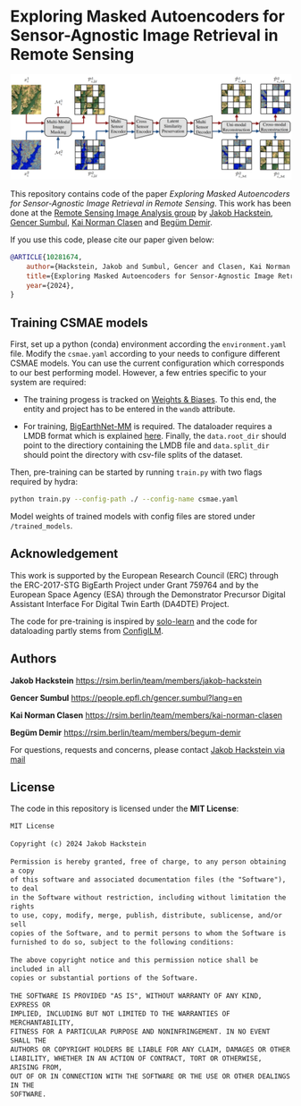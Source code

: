 # Exploring Masked Autoencoders for Sensor-Agnostic Image Retrieval in Remote Sensing

![Alt text](CSMAE.png?raw=true "Model: Cross-Sensor Masked Autoencoders")

This repository contains code of the paper _Exploring Masked Autoencoders for Sensor-Agnostic Image Retrieval in Remote Sensing_. This work has been done at the [Remote Sensing Image Analysis group](https://rsim.berlin/) by [Jakob Hackstein](https://rsim.berlin/team/members/jakob-hackstein), [Gencer Sumbul](https://people.epfl.ch/gencer.sumbul?lang=en), [Kai Norman Clasen](https://rsim.berlin/team/members/kai-norman-clasen) and [Begüm Demir](https://rsim.berlin/team/members/begum-demir).

If you use this code, please cite our paper given below:

```bibtex
@ARTICLE{10281674,
    author={Hackstein, Jakob and Sumbul, Gencer and Clasen, Kai Norman and Demir, Begüm},
    title={Exploring Masked Autoencoders for Sensor-Agnostic Image Retrieval in Remote Sensing}, 
    year={2024},
}
```

## Training CSMAE models

First, set up a python (conda) environment according the `environment.yaml` file. Modify the `csmae.yaml` according to your needs to configure different CSMAE models. You can use the current configuration which corresponds to our best performing model. However, a few entries specific to your system are required:

- The training progess is tracked on [Weights & Biases](https://wandb.ai/). To this end, the entity and project has to be entered in the `wandb` attribute.

- For training, [BigEarthNet-MM](https://bigearth.net/) is required. The dataloader requires a LMDB format which is explained [here](http://docs.kai-tub.tech/bigearthnet_encoder/intro.html). Finally, the `data.root_dir` should point to the directiory containing the LMDB file and `data.split_dir` should point the directory with csv-file splits of the dataset.


Then, pre-training can be started by running `train.py` with two flags required by hydra:

```bash
python train.py --config-path ./ --config-name csmae.yaml
```

Model weights of trained models with config files are stored under `/trained_models`.

## Acknowledgement

This work is supported by the European Research Council
(ERC) through the ERC-2017-STG BigEarth Project under
Grant 759764 and by the European Space Agency (ESA)
through the Demonstrator Precursor Digital Assistant Interface
For Digital Twin Earth (DA4DTE) Project.

The code for pre-training is inspired by [solo-learn](https://github.com/vturrisi/solo-learn) and the code for dataloading partly stems from [ConfigILM](https://github.com/lhackel-tub/ConfigILM).


## Authors
**Jakob Hackstein**
https://rsim.berlin/team/members/jakob-hackstein

**Gencer Sumbul**
https://people.epfl.ch/gencer.sumbul?lang=en

**Kai Norman Clasen**
https://rsim.berlin/team/members/kai-norman-clasen 

**Begüm Demir**
https://rsim.berlin/team/members/begum-demir

For questions, requests and concerns, please contact [Jakob Hackstein via mail](mailto:hackstein@tu-berlin.de)

## License
The code in this repository is licensed under the **MIT License**:
```
MIT License

Copyright (c) 2024 Jakob Hackstein

Permission is hereby granted, free of charge, to any person obtaining a copy
of this software and associated documentation files (the "Software"), to deal
in the Software without restriction, including without limitation the rights
to use, copy, modify, merge, publish, distribute, sublicense, and/or sell
copies of the Software, and to permit persons to whom the Software is
furnished to do so, subject to the following conditions:

The above copyright notice and this permission notice shall be included in all
copies or substantial portions of the Software.

THE SOFTWARE IS PROVIDED "AS IS", WITHOUT WARRANTY OF ANY KIND, EXPRESS OR
IMPLIED, INCLUDING BUT NOT LIMITED TO THE WARRANTIES OF MERCHANTABILITY,
FITNESS FOR A PARTICULAR PURPOSE AND NONINFRINGEMENT. IN NO EVENT SHALL THE
AUTHORS OR COPYRIGHT HOLDERS BE LIABLE FOR ANY CLAIM, DAMAGES OR OTHER
LIABILITY, WHETHER IN AN ACTION OF CONTRACT, TORT OR OTHERWISE, ARISING FROM,
OUT OF OR IN CONNECTION WITH THE SOFTWARE OR THE USE OR OTHER DEALINGS IN THE
SOFTWARE.
```

